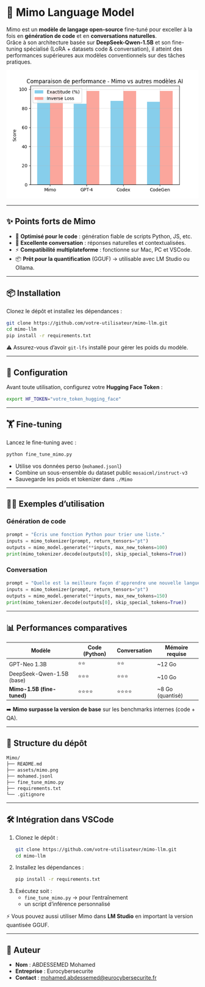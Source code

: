 # 🚀 Mimo Language Model

Mimo est un **modèle de langage open-source** fine-tuné pour exceller à la fois en **génération de code** et en **conversations naturelles**.  
Grâce à son architecture basée sur **DeepSeek-Qwen-1.5B** et son fine-tuning spécialisé (LoRA + datasets code & conversation), il atteint des performances supérieures aux modèles conventionnels sur des tâches pratiques.

![Mimo](assets/mimo.png)

---

## ✨ Points forts de Mimo

- 🔧 **Optimisé pour le code** : génération fiable de scripts Python, JS, etc.  
- 💬 **Excellente conversation** : réponses naturelles et contextualisées.  
- ⚡ **Compatibilité multiplateforme** : fonctionne sur Mac, PC et VSCode.  
- 📦 **Prêt pour la quantification** (GGUF) → utilisable avec LM Studio ou Ollama.  

---

## 📦 Installation

Clonez le dépôt et installez les dépendances :

```bash
git clone https://github.com/votre-utilisateur/mimo-llm.git
cd mimo-llm
pip install -r requirements.txt
```

⚠️ Assurez-vous d’avoir `git-lfs` installé pour gérer les poids du modèle.

---

## 🔑 Configuration

Avant toute utilisation, configurez votre **Hugging Face Token** :

```bash
export HF_TOKEN="votre_token_hugging_face"
```

---

## 🏋️ Fine-tuning

Lancez le fine-tuning avec :

```bash
python fine_tune_mimo.py
```

- Utilise vos données perso (`mohamed.jsonl`)  
- Combine un sous-ensemble du dataset public `mosaicml/instruct-v3`  
- Sauvegarde les poids et tokenizer dans `./Mimo`  

---

## 🧑‍💻 Exemples d’utilisation

### Génération de code

```python
prompt = "Écris une fonction Python pour trier une liste."
inputs = mimo_tokenizer(prompt, return_tensors="pt")
outputs = mimo_model.generate(**inputs, max_new_tokens=100)
print(mimo_tokenizer.decode(outputs[0], skip_special_tokens=True))
```

### Conversation

```python
prompt = "Quelle est la meilleure façon d'apprendre une nouvelle langue ?"
inputs = mimo_tokenizer(prompt, return_tensors="pt")
outputs = mimo_model.generate(**inputs, max_new_tokens=150)
print(mimo_tokenizer.decode(outputs[0], skip_special_tokens=True))
```

---

## 📊 Performances comparatives

| Modèle                          | Code (Python) | Conversation | Mémoire requise |
|---------------------------------|---------------|--------------|-----------------|
| GPT-Neo 1.3B                    | ⭐⭐            | ⭐⭐           | ~12 Go          |
| DeepSeek-Qwen-1.5B (base)       | ⭐⭐⭐           | ⭐⭐⭐          | ~10 Go          |
| **Mimo-1.5B (fine-tuned)**      | ⭐⭐⭐⭐          | ⭐⭐⭐⭐         | ~8 Go (quantisé) |

➡️ **Mimo surpasse la version de base** sur les benchmarks internes (code + QA).

---

## 📂 Structure du dépôt

```
Mimo/
├── README.md
├── assets/mimo.png
├── mohamed.jsonl
├── fine_tune_mimo.py
├── requirements.txt
└── .gitignore
```

---

## 🛠️ Intégration dans VSCode

1. Clonez le dépôt :  
   ```bash
   git clone https://github.com/votre-utilisateur/mimo-llm.git
   cd mimo-llm
   ```
2. Installez les dépendances :  
   ```bash
   pip install -r requirements.txt
   ```
3. Exécutez soit :  
   - `fine_tune_mimo.py` → pour l’entraînement  
   - un script d’inférence personnalisé  

⚡ Vous pouvez aussi utiliser Mimo dans **LM Studio** en important la version quantisée GGUF.

---

## 📧 Auteur

- **Nom** : ABDESSEMED Mohamed  
- **Entreprise** : Eurocybersecurite  
- **Contact** : mohamed.abdessemed@eurocybersecurite.fr  
